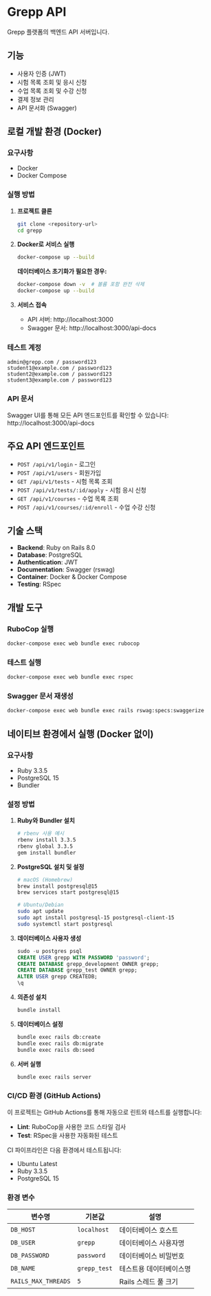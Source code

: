 # Grepp API

Grepp 플랫폼의 백엔드 API 서버입니다.

## 기능

- 사용자 인증 (JWT)
- 시험 목록 조회 및 응시 신청
- 수업 목록 조회 및 수강 신청
- 결제 정보 관리
- API 문서화 (Swagger)

## 로컬 개발 환경 (Docker)

### 요구사항
- Docker
- Docker Compose

### 실행 방법

1. **프로젝트 클론**
   ```bash
   git clone <repository-url>
   cd grepp
   ```

2. **Docker로 서비스 실행**
   ```bash
   docker-compose up --build
   ```

   **데이터베이스 초기화가 필요한 경우:**
   ```bash
   docker-compose down -v  # 볼륨 포함 완전 삭제
   docker-compose up --build
   ```

3. **서비스 접속**
   - API 서버: http://localhost:3000
   - Swagger 문서: http://localhost:3000/api-docs

### 테스트 계정

```
admin@grepp.com / password123
student1@example.com / password123
student2@example.com / password123
student3@example.com / password123
```

### API 문서

Swagger UI를 통해 모든 API 엔드포인트를 확인할 수 있습니다:
http://localhost:3000/api-docs

## 주요 API 엔드포인트

- `POST /api/v1/login` - 로그인
- `POST /api/v1/users` - 회원가입
- `GET /api/v1/tests` - 시험 목록 조회
- `POST /api/v1/tests/:id/apply` - 시험 응시 신청
- `GET /api/v1/courses` - 수업 목록 조회
- `POST /api/v1/courses/:id/enroll` - 수업 수강 신청

## 기술 스택

- **Backend**: Ruby on Rails 8.0
- **Database**: PostgreSQL
- **Authentication**: JWT
- **Documentation**: Swagger (rswag)
- **Container**: Docker & Docker Compose
- **Testing**: RSpec

## 개발 도구

### RuboCop 실행
```bash
docker-compose exec web bundle exec rubocop
```

### 테스트 실행
```bash
docker-compose exec web bundle exec rspec
```

### Swagger 문서 재생성
```bash
docker-compose exec web bundle exec rails rswag:specs:swaggerize
```

## 네이티브 환경에서 실행 (Docker 없이)

### 요구사항
- Ruby 3.3.5
- PostgreSQL 15
- Bundler

### 설정 방법

1. **Ruby와 Bundler 설치**
   ```bash
   # rbenv 사용 예시
   rbenv install 3.3.5
   rbenv global 3.3.5
   gem install bundler
   ```

2. **PostgreSQL 설치 및 설정**
   ```bash
   # macOS (Homebrew)
   brew install postgresql@15
   brew services start postgresql@15

   # Ubuntu/Debian
   sudo apt update
   sudo apt install postgresql-15 postgresql-client-15
   sudo systemctl start postgresql
   ```

3. **데이터베이스 사용자 생성**
   ```sql
   sudo -u postgres psql
   CREATE USER grepp WITH PASSWORD 'password';
   CREATE DATABASE grepp_development OWNER grepp;
   CREATE DATABASE grepp_test OWNER grepp;
   ALTER USER grepp CREATEDB;
   \q
   ```

4. **의존성 설치**
   ```bash
   bundle install
   ```

5. **데이터베이스 설정**
   ```bash
   bundle exec rails db:create
   bundle exec rails db:migrate
   bundle exec rails db:seed
   ```

6. **서버 실행**
   ```bash
   bundle exec rails server
   ```

### CI/CD 환경 (GitHub Actions)

이 프로젝트는 GitHub Actions를 통해 자동으로 린트와 테스트를 실행합니다:
- **Lint**: RuboCop을 사용한 코드 스타일 검사
- **Test**: RSpec을 사용한 자동화된 테스트

CI 파이프라인은 다음 환경에서 테스트됩니다:
- Ubuntu Latest
- Ruby 3.3.5
- PostgreSQL 15

### 환경 변수

| 변수명 | 기본값 | 설명 |
|--------|--------|------|
| `DB_HOST` | `localhost` | 데이터베이스 호스트 |
| `DB_USER` | `grepp` | 데이터베이스 사용자명 |
| `DB_PASSWORD` | `password` | 데이터베이스 비밀번호 |
| `DB_NAME` | `grepp_test` | 테스트용 데이터베이스명 |
| `RAILS_MAX_THREADS` | `5` | Rails 스레드 풀 크기 |